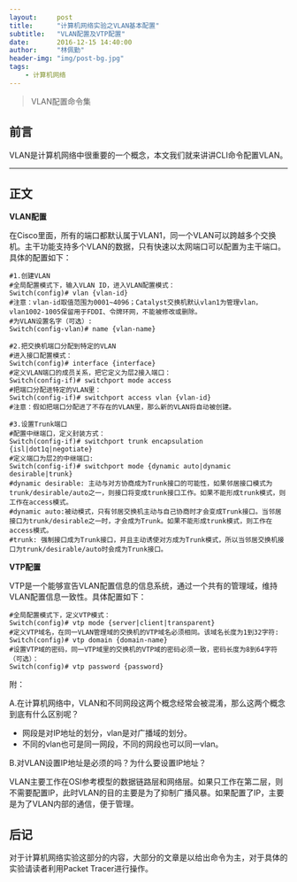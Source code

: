 ```yaml
---
layout:     post
title:      "计算机网络实验之VLAN基本配置"
subtitle:   "VLAN配置及VTP配置"
date:       2016-12-15 14:40:00
author:     "林佩勤"
header-img: "img/post-bg.jpg"
tags:
    - 计算机网络
---
```


> VLAN配置命令集


## 前言

VLAN是计算机网络中很重要的一个概念，本文我们就来讲讲CLI命令配置VLAN。

---

## 正文

**VLAN配置**

在Cisco里面，所有的端口都默认属于VLAN1，同一个VLAN可以跨越多个交换机。主干功能支持多个VLAN的数据，只有快速以太网端口可以配置为主干端口。具体的配置如下：

```shell
#1.创建VLAN
#全局配置模式下，输入VLAN ID，进入VLAN配置模式：
Switch(config)# vlan {vlan-id}
#注意：vlan-id取值范围为0001~4096；Catalyst交换机默认vlan1为管理vlan，vlan1002-1005保留用于FDDI、令牌环网，不能被修改或删除。 
#为VLAN设置名字（可选）:
Switch(config-vlan)# name {vlan-name}

#2.把交换机端口分配到特定的VLAN
#进入接口配置模式：
Switch(config)# interface {interface}
#定义VLAN端口的成员关系，把它定义为层2接入端口：
Switch(config-if)# switchport mode access
#把端口分配进特定的VLAN里：
Switch(config-if)# switchport access vlan {vlan-id}
#注意：假如把端口分配进了不存在的VLAN里，那么新的VLAN将自动被创建。

#3.设置Trunk端口
#配置中继端口，定义封装方式：
Switch(config-if)# switchport trunk encapsulation {isl|dot1q|negotiate}
#定义端口为层2的中继端口:
Switch(config-if)# switchport mode {dynamic auto|dynamic desirable|trunk}
#dynamic desirable: 主动与对方协商成为Trunk接口的可能性，如果邻居接口模式为trunk/desirable/auto之一，则接口将变成trunk接口工作。如果不能形成trunk模式，则工作在access模式。
#dynamic auto:被动模式，只有邻居交换机主动与自己协商时才会变成Trunk接口。当邻居接口为trunk/desirable之一时，才会成为Trunk。如果不能形成trunk模式，则工作在access模式。
#trunk: 强制接口成为Trunk接口，并且主动诱使对方成为Trunk模式，所以当邻居交换机接口为trunk/desirable/auto时会成为Trunk接口。 
```

**VTP配置**

VTP是一个能够宣告VLAN配置信息的信息系统，通过一个共有的管理域，维持VLAN配置信息一致性。具体配置如下：

```shell
#全局配置模式下，定义VTP模式：
Switch(config)# vtp mode {server|client|transparent}
#定义VTP域名，在同一VLAN管理域的交换机的VTP域名必须相同。该域名长度为1到32字符:
Switch(config)# vtp domain {domain-name}
#设置VTP域的密码，同一VTP域里的交换机的VTP域的密码必须一致，密码长度为8到64字符（可选）：
Switch(config)# vtp password {password}
```

附：

A.在计算机网络中，VLAN和不同网段这两个概念经常会被混淆，那么这两个概念到底有什么区别呢？

- 网段是对IP地址的划分，vlan是对广播域的划分。
- 不同的vlan也可是同一网段，不同的网段也可以同一vlan。

B.对VLAN设置IP地址是必须的吗？为什么要设置IP地址？

VLAN主要工作在OSI参考模型的数据链路层和网络层。如果只工作在第二层，则不需要配置IP，此时VLAN的目的主要是为了抑制广播风暴。如果配置了IP，主要是为了VLAN内部的通信，便于管理。

## 后记

对于计算机网络实验这部分的内容，大部分的文章是以给出命令为主，对于具体的实验请读者利用Packet Tracer进行操作。